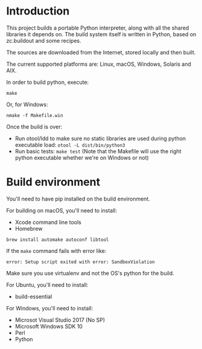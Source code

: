 
Introduction
============

This project builds a portable Python interpreter, along with all the shared libraries it depends on.
The build system itself is written in Python, based on zc.buildout and some recipes.

The sources are downloaded from the Internet, stored locally and then built.

The current supported platforms are: Linux, macOS, Windows, Solaris and AIX.

In order to build python, execute:

    make

Or, for Windows:

    nmake -f Makefile.win


Once the build is over:
- Run otool/ldd to make sure no static libraries are used during python executable load: ```otool -L dist/bin/python3```
- Run basic tests: ```make test``` (Note that the Makefile will use the right python executable whether we're on Windows or not)

Build environment
=================

You'll need to have pip installed on the build environment.

For building on macOS, you'll need to install:
* Xcode command line tools
* Homebrew

```
brew install automake autoconf libtool
```

If the ```make``` command fails with error like:
```
error: Setup script exited with error: SandboxViolation
```
Make sure you use virtualenv and not the OS's python for the build.


For Ubuntu, you'll need to install:
* build-essential

For Windows, you'll need to install:
* Microsot Visual Studio 2017 (No SP)
* Microsoft Windows SDK 10
* Perl
* Python
